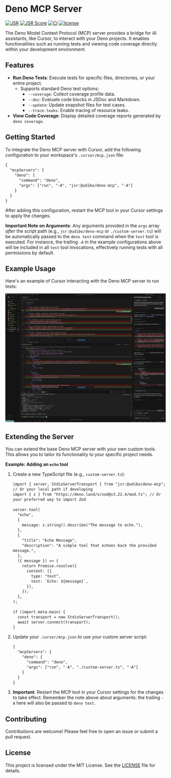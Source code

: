# Deno MCP Server

[![JSR](https://jsr.io/badges/@udibo/deno-mcp)](https://jsr.io/@udibo/deno-mcp)
[![JSR Score](https://jsr.io/badges/@udibo/deno-mcp/score)](https://jsr.io/@udibo/deno-mcp)
[![CI](https://github.com/udibo/deno-mcp/actions/workflows/ci.yml/badge.svg)](https://github.com/udibo/deno-mcp/actions/workflows/ci.yml)
[![license](https://img.shields.io/github/license/udibo/deno-mcp)](https://github.com/udibo/deno-mcp/blob/main/LICENSE)

The Deno Model Context Protocol (MCP) server provides a bridge for AI
assistants, like Cursor, to interact with your Deno projects. It enables
functionalities such as running tests and viewing code coverage directly within
your development environment.

## Features

- **Run Deno Tests**: Execute tests for specific files, directories, or your
  entire project.
  - Supports standard Deno test options:
    - `--coverage`: Collect coverage profile data.
    - `--doc`: Evaluate code blocks in JSDoc and Markdown.
    - `--update`: Update snapshot files for test cases.
    - `--trace-leaks`: Enable tracing of resource leaks.
- **View Code Coverage**: Display detailed coverage reports generated by
  `deno coverage`.

## Getting Started

To integrate the Deno MCP server with Cursor, add the following configuration to
your workspace's `.cursor/mcp.json` file:

```json, title=".cursor/mcp.json"
{
  "mcpServers": {
    "deno": {
      "command": "deno",
      "args": ["run", "-A", "jsr:@udibo/deno-mcp", "-A"]
    }
  }
}
```

After adding this configuration, restart the MCP tool in your Cursor settings to
apply the changes.

**Important Note on Arguments**: Any arguments provided in the `args` array
_after_ the script path (e.g., `jsr:@udibo/deno-mcp` or `./custom-server.ts`)
will be automatically passed to the `deno test` command when the `test` tool is
executed. For instance, the trailing `-A` in the example configurations above
will be included in all `test` tool invocations, effectively running tests with
all permissions by default.

## Example Usage

Here's an example of Cursor interacting with the Deno MCP server to run tests:

![Cursor Deno MCP Test Example](./image.png)

## Extending the Server

You can extend the base Deno MCP server with your own custom tools. This allows
you to tailor its functionality to your specific project needs.

**Example: Adding an `echo` tool**

1. Create a new TypeScript file (e.g., `custom-server.ts`):

   ```typescript, title="custom-server.ts"
   import { server, StdioServerTransport } from "jsr:@udibo/deno-mcp"; // Or your local path if developing
   import { z } from "https://deno.land/x/zod@v3.22.4/mod.ts"; // Or your preferred way to import Zod

   server.tool(
     "echo",
     {
       message: z.string().describe("The message to echo."),
     },
     {
       "title": "Echo Message",
       "description": "A simple tool that echoes back the provided message.",
     },
     ({ message }) => {
       return Promise.resolve({
         content: [{
           type: "text",
           text: `Echo: ${message}`,
         }],
       });
     },
   );

   if (import.meta.main) {
     const transport = new StdioServerTransport();
     await server.connect(transport);
   }
   ```

2. Update your `.cursor/mcp.json` to use your custom server script:

   ```json, title=".cursor/mcp.json"
   {
     "mcpServers": {
       "deno": {
         "command": "deno",
         "args": ["run", "-A", "./custom-server.ts", "-A"]
       }
     }
   }
   ```

3. **Important**: Restart the MCP tool in your Cursor settings for the changes
   to take effect. Remember the note above about arguments: the trailing `-A`
   here will also be passed to `deno test`.

## Contributing

Contributions are welcome! Please feel free to open an issue or submit a pull
request.

## License

This project is licensed under the MIT License. See the [LICENSE](./LICENSE)
file for details.
